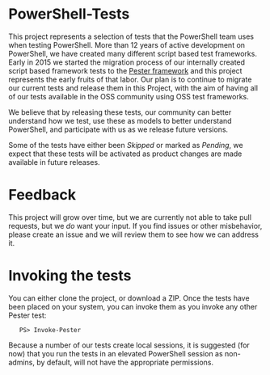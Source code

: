 # PowerShell-Tests

This project represents a selection of tests that the PowerShell team
uses when testing PowerShell. More than 12 years of active 
development on PowerShell, we have created many different script based
test frameworks. Early in 2015 we started the migration process of our
internally created script based framework tests to the [Pester 
framework](https://github.com/pester/Pester) and this project represents 
the early fruits of that labor. Our plan is to continue to migrate our
current tests and release them in this Project, with the aim of having all 
of our tests available in the OSS community using OSS test frameworks.

We believe that by releasing these tests, our community can better understand
how we test, use these as models to better understand PowerShell, and
participate with us as we release future versions.

Some of the tests have either been _Skipped_ or marked as _Pending_, we 
expect that these tests will be activated as product changes are made available
in future releases.

# Feedback
This project will grow over time, but we are currently not able to take
pull requests, but we _do_ want your input. If you find issues or other
misbehavior, please create an issue and we will review them to see how we can
address it.

# Invoking the tests
You can either clone the project, or download a ZIP. Once the tests have 
been placed on your system, you can invoke them as you invoke any other
Pester test:
```
   PS> Invoke-Pester
```
Because a number of our tests create local sessions, it is suggested (for
now) that you run the tests in an elevated PowerShell session as non-admins,
by default, will not have the appropriate permissions.

